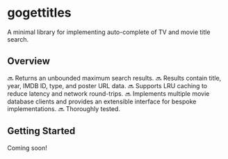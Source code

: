 # gogettitles

A minimal library for implementing auto-complete of TV and movie title search.

## Overview

🔜 Returns an unbounded maximum search results. 
🔜 Results contain title, year, IMDB ID, type, and poster URL data.
🔜 Supports LRU caching to reduce latency and network round-trips.
🔜 Implements multiple movie database clients and provides an extensible interface for bespoke implementations.
🔜 Thoroughly tested.

## Getting Started

Coming soon!
